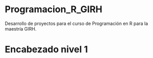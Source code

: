 # Programacion_R_GIRH

Desarrollo de proyectos para el curso de Programación en R para la maestría GIRH. 

# Encabezado nivel 1

